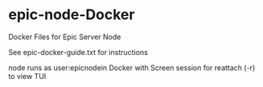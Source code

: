 # epic-node-Docker
Docker Files for Epic Server Node

See epic-docker-guide.txt for instructions

node runs as user:epicnodein Docker with Screen session for reattach (-r) to view TUI
